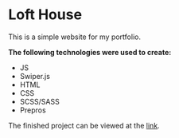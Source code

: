 # Loft House 
<p>This is a simple website for my portfolio.</p>

**The following technologies were used to create:**
* JS
* Swiper.js
* HTML
* CSS
* SCSS/SASS
* Prepros

The finished project can be viewed at the [ link](https://flowr1x.github.io/alliance-web/).